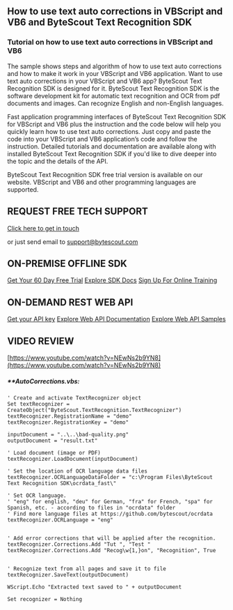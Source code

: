 ## How to use text auto corrections in VBScript and VB6 and ByteScout Text Recognition SDK

### Tutorial on how to use text auto corrections in VBScript and VB6

The sample shows steps and algorithm of how to use text auto corrections and how to make it work in your VBScript and VB6 application. Want to use text auto corrections in your VBScript and VB6 app? ByteScout Text Recognition SDK is designed for it. ByteScout Text Recognition SDK is the software development kit for automatic text recognition and OCR from pdf documents and images. Can recognize English and non-English languages.

Fast application programming interfaces of ByteScout Text Recognition SDK for VBScript and VB6 plus the instruction and the code below will help you quickly learn how to use text auto corrections. Just copy and paste the code into your VBScript and VB6 application’s code and follow the instruction. Detailed tutorials and documentation are available along with installed ByteScout Text Recognition SDK if you'd like to dive deeper into the topic and the details of the API.

ByteScout Text Recognition SDK free trial version is available on our website. VBScript and VB6 and other programming languages are supported.

## REQUEST FREE TECH SUPPORT

[Click here to get in touch](https://bytescout.zendesk.com/hc/en-us/requests/new?subject=ByteScout%20Text%20Recognition%20SDK%20Question)

or just send email to [support@bytescout.com](mailto:support@bytescout.com?subject=ByteScout%20Text%20Recognition%20SDK%20Question) 

## ON-PREMISE OFFLINE SDK 

[Get Your 60 Day Free Trial](https://bytescout.com/download/web-installer?utm_source=github-readme)
[Explore SDK Docs](https://bytescout.com/documentation/index.html?utm_source=github-readme)
[Sign Up For Online Training](https://academy.bytescout.com/)


## ON-DEMAND REST WEB API

[Get your API key](https://pdf.co/documentation/api?utm_source=github-readme)
[Explore Web API Documentation](https://pdf.co/documentation/api?utm_source=github-readme)
[Explore Web API Samples](https://github.com/bytescout/ByteScout-SDK-SourceCode/tree/master/PDF.co%20Web%20API)

## VIDEO REVIEW

[https://www.youtube.com/watch?v=NEwNs2b9YN8](https://www.youtube.com/watch?v=NEwNs2b9YN8)




<!-- code block begin -->

##### ****AutoCorrections.vbs:**
    
```
' Create and activate TextRecognizer object
Set textRecognizer = CreateObject("ByteScout.TextRecognition.TextRecognizer")
textRecognizer.RegistrationName = "demo"
textRecognizer.RegistrationKey = "demo"

inputDocument = "..\..\bad-quality.png"
outputDocument = "result.txt"

' Load document (image or PDF)
textRecognizer.LoadDocument(inputDocument)

' Set the location of OCR language data files
textRecognizer.OCRLanguageDataFolder = "c:\Program Files\ByteScout Text Recognition SDK\ocrdata_fast\"

' Set OCR language.
' "eng" for english, "deu" for German, "fra" for French, "spa" for Spanish, etc. - according to files in "ocrdata" folder
' Find more language files at https://github.com/bytescout/ocrdata
textRecognizer.OCRLanguage = "eng" 


' Add error corrections that will be applied after the recognition.
textRecognizer.Corrections.Add "Tut ", "Test "
textRecognizer.Corrections.Add "Recog\w{1,}on", "Recognition", True


' Recognize text from all pages and save it to file
textRecognizer.SaveText(outputDocument)

WScript.Echo "Extracted text saved to " + outputDocument

Set recognizer = Nothing


```

<!-- code block end -->